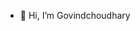 - 👋 Hi, I’m Govindchoudhary

<!---
Govindchoudhary325/Govindchoudhary325 is a ✨ special ✨ repository because its `README.md` (this file) appears on your GitHub profile.
You can click the Preview link to take a look at your changes.
--->

